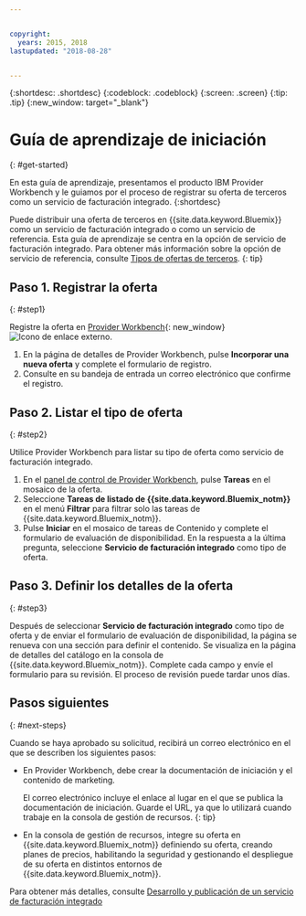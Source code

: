 ```yaml
---


copyright:
  years: 2015, 2018
lastupdated: "2018-08-28"


---
```


{:shortdesc: .shortdesc}
{:codeblock: .codeblock}
{:screen: .screen}
{:tip: .tip}
{:new_window: target="_blank"}

# Guía de aprendizaje de iniciación
{: #get-started}

En esta guía de aprendizaje, presentamos el producto IBM Provider Workbench y le guiamos por el proceso de registrar su oferta de terceros como un servicio de facturación integrado.
{:shortdesc}

Puede distribuir una oferta de terceros en {{site.data.keyword.Bluemix}} como un servicio de facturación integrado o como un servicio de referencia. Esta guía de aprendizaje se centra en la opción de servicio de facturación integrado. Para obtener más información sobre la opción de servicio de referencia, consulte [Tipos de ofertas de terceros](/docs/third-party/offering-types.html).
{: tip}

## Paso 1. Registrar la oferta
{: #step1}

Registre la oferta en [Provider Workbench](https://www.ibm.com/marketplace/workbench/){: new_window} ![Icono de enlace externo](../icons/launch-glyph.svg "Icono de enlace externo").

1. En la página de detalles de Provider Workbench, pulse **Incorporar una nueva oferta** y complete el formulario de registro.
2. Consulte en su bandeja de entrada un correo electrónico que confirme el registro.

## Paso 2. Listar el tipo de oferta
{: #step2}

Utilice Provider Workbench para listar su tipo de oferta como servicio de facturación integrado.

1. En el [panel de control de Provider Workbench](https://www.ibm.com/marketplace/workbench/provider/dashboard), pulse **Tareas** en el mosaico de la oferta.
2. Seleccione **Tareas de listado de {{site.data.keyword.Bluemix_notm}}** en el menú **Filtrar** para filtrar solo las tareas de {{site.data.keyword.Bluemix_notm}}.
3. Pulse **Iniciar** en el mosaico de tareas de Contenido y complete el formulario de evaluación de disponibilidad. En la respuesta a la última pregunta, seleccione **Servicio de facturación integrado** como tipo de oferta.

## Paso 3. Definir los detalles de la oferta
{: #step3}

Después de seleccionar **Servicio de facturación integrado** como tipo de oferta y de enviar el formulario de evaluación de disponibilidad, la página se renueva con una sección para definir el contenido. Se visualiza en la página de detalles del catálogo en la consola de {{site.data.keyword.Bluemix_notm}}. Complete cada campo y envíe el formulario para su revisión. El proceso de revisión puede tardar unos días.

## Pasos siguientes
{: #next-steps}

Cuando se haya aprobado su solicitud, recibirá un correo electrónico en el que se describen los siguientes pasos:

* En Provider Workbench, debe crear la documentación de iniciación y el contenido de marketing.

  El correo electrónico incluye el enlace al lugar en el que se publica la documentación de iniciación. Guarde el URL, ya que lo utilizará cuando trabaje en la consola de gestión de recursos. 
  {: tip}

* En la consola de gestión de recursos, integre su oferta en {{site.data.keyword.Bluemix_notm}} definiendo su oferta, creando planes de precios, habilitando la seguridad y gestionando el despliegue de su oferta en distintos entornos de {{site.data.keyword.Bluemix_notm}}. 

Para obtener más detalles, consulte [Desarrollo y publicación de un servicio de facturación integrado](/docs/third-party/integrated-billing-service.html)
